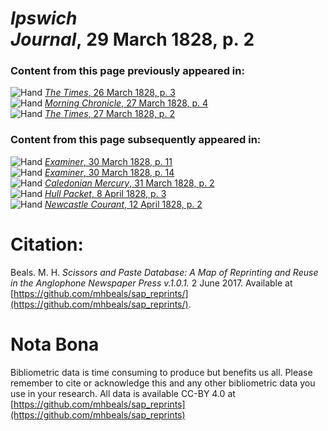 # *Ipswich Journal*, 29 March 1828, p. 2  
  
### Content from this page previously appeared in:  
![Hand](http://scissorsandpaste.net/wp-content/uploads/2017/06/smallhandpointer.png) [*The Times*, 26 March 1828, p. 3](https://mhbeals.github.io/sap_html/The-Times/The-Times-26-March-1828-p-3)  
![Hand](http://scissorsandpaste.net/wp-content/uploads/2017/06/smallhandpointer.png) [*Morning Chronicle*, 27 March 1828, p. 4](https://mhbeals.github.io/sap_html/Morning-Chronicle/Morning-Chronicle-27-March-1828-p-4)  
![Hand](http://scissorsandpaste.net/wp-content/uploads/2017/06/smallhandpointer.png) [*The Times*, 27 March 1828, p. 2](https://mhbeals.github.io/sap_html/The-Times/The-Times-27-March-1828-p-2)  
  
### Content from this page subsequently appeared in:  
![Hand](http://scissorsandpaste.net/wp-content/uploads/2017/06/smallhandpointer.png) [*Examiner*, 30 March 1828, p. 11](https://mhbeals.github.io/sap_html/Examiner/Examiner-30-March-1828-p-11)  
![Hand](http://scissorsandpaste.net/wp-content/uploads/2017/06/smallhandpointer.png) [*Examiner*, 30 March 1828, p. 14](https://mhbeals.github.io/sap_html/Examiner/Examiner-30-March-1828-p-14)  
![Hand](http://scissorsandpaste.net/wp-content/uploads/2017/06/smallhandpointer.png) [*Caledonian Mercury*, 31 March 1828, p. 2](https://mhbeals.github.io/sap_html/Caledonian-Mercury/Caledonian-Mercury-31-March-1828-p-2)  
![Hand](http://scissorsandpaste.net/wp-content/uploads/2017/06/smallhandpointer.png) [*Hull Packet*, 8 April 1828, p. 3](https://mhbeals.github.io/sap_html/Hull-Packet/Hull-Packet-8-April-1828-p-3)  
![Hand](http://scissorsandpaste.net/wp-content/uploads/2017/06/smallhandpointer.png) [*Newcastle Courant*, 12 April 1828, p. 2](https://mhbeals.github.io/sap_html/Newcastle-Courant/Newcastle-Courant-12-April-1828-p-2)  


# Citation: 

Beals. M. H. *Scissors and Paste Database: A Map of Reprinting and Reuse in the Anglophone Newspaper Press v.1.0.1.* 2 June 2017. Available at [https://github.com/mhbeals/sap_reprints/](https://github.com/mhbeals/sap_reprints/). 

# Nota Bona

Bibliometric data is time consuming to produce but benefits us all. Please remember to cite or acknowledge this and any other bibliometric data you use in your research. All data is available CC-BY 4.0 at [https://github.com/mhbeals/sap_reprints](https://github.com/mhbeals/sap_reprints)